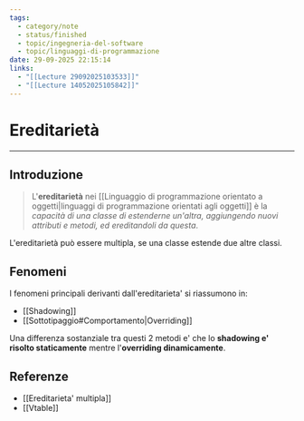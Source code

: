```yaml
---
tags:
  - category/note
  - status/finished
  - topic/ingegneria-del-software
  - topic/linguaggi-di-programmazione
date: 29-09-2025 22:15:14
links:
  - "[[Lecture 29092025103533]]"
  - "[[Lecture 14052025105842]]"
---
```

# Ereditarietà
---
## Introduzione
> L'**ereditarietà** nei [[Linguaggio di programmazione orientato a oggetti|linguaggi di programmazione orientati agli oggetti]] è la _capacità di una classe di estenderne un'altra, aggiungendo nuovi attributi e metodi, ed ereditandoli da questa_.

L'ereditarietà può essere multipla, se una classe estende due altre classi.

## Fenomeni
I fenomeni principali derivanti dall'ereditarieta' si riassumono in:
- [[Shadowing]]
- [[Sottotipaggio#Comportamento|Overriding]]

Una differenza sostanziale tra questi 2 metodi e' che lo **shadowing e' risolto staticamente** mentre l'**overriding dinamicamente**.

## Referenze
- [[Ereditarieta' multipla]]
- [[Vtable]]